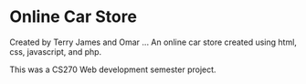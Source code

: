 # Online Car Store

Created by Terry James and Omar ...
An online car store created using html, css, javascript, and php.

This was a CS270 Web development semester project.
